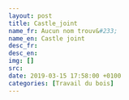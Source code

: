```yaml
---
layout: post
title: Castle_joint
name_fr: Aucun nom trouv&#233;
name_en: Castle joint
desc_fr: 
desc_en: 
img: []
src: 
date: 2019-03-15 17:58:00 +0100
categories: [Travail du bois]
---
```

